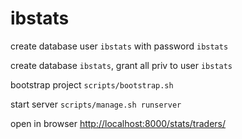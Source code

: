 # ibstats
create database user `ibstats` with password `ibstats` 

create database `ibstats`, grant all priv to user `ibstats`

bootstrap project `scripts/bootstrap.sh`  

start server `scripts/manage.sh runserver`

open in browser [http://localhost:8000/stats/traders/]()